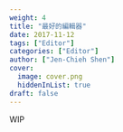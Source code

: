 ```yaml
---
weight: 4
title: "最好的編輯器"
date: 2017-11-12
tags: ["Editor"]
categories: ["Editor"]
author: ["Jen-Chieh Shen"]
cover:
  image: cover.png
  hiddenInList: true
draft: false
---
```


WIP
